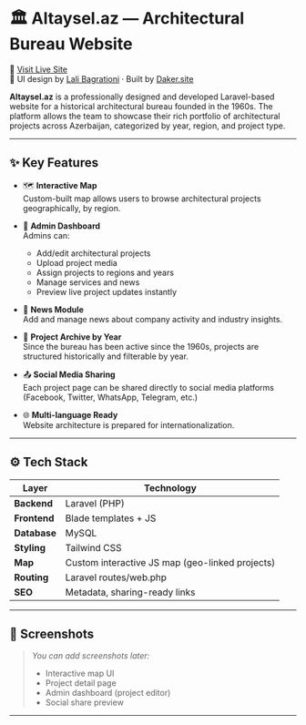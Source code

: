 # 🏛️ Altaysel.az — Architectural Bureau Website

🔗 [Visit Live Site](https://altaysel.az/)  
🎨 UI design by [Lali Bagrationi](https://www.behance.net/ebb49210) · Built by [Daker.site](https://daker.site)

**Altaysel.az** is a professionally designed and developed Laravel-based website for a historical architectural bureau founded in the 1960s. The platform allows the team to showcase their rich portfolio of architectural projects across Azerbaijan, categorized by year, region, and project type.

---

## ✨ Key Features

- 🗺️ **Interactive Map**  
  Custom-built map allows users to browse architectural projects geographically, by region.

- 🧰 **Admin Dashboard**  
  Admins can:
  - Add/edit architectural projects
  - Upload project media
  - Assign projects to regions and years
  - Manage services and news
  - Preview live project updates instantly

- 📰 **News Module**  
  Add and manage news about company activity and industry insights.

- 📆 **Project Archive by Year**  
  Since the bureau has been active since the 1960s, projects are structured historically and filterable by year.

- 📤 **Social Media Sharing**  
  Each project page can be shared directly to social media platforms (Facebook, Twitter, WhatsApp, Telegram, etc.)

- 🌐 **Multi-language Ready**  
  Website architecture is prepared for internationalization.

---

## ⚙️ Tech Stack

| Layer           | Technology            |
|----------------|------------------------|
| **Backend**     | Laravel (PHP)          |
| **Frontend**    | Blade templates + JS   |
| **Database**    | MySQL                  |
| **Styling**     | Tailwind CSS           |
| **Map**         | Custom interactive JS map (geo-linked projects) |
| **Routing**     | Laravel routes/web.php |
| **SEO**         | Metadata, sharing-ready links |

---

## 📸 Screenshots

> _You can add screenshots later:_  
> - Interactive map UI  
> - Project detail page  
> - Admin dashboard (project editor)  
> - Social share preview

---

